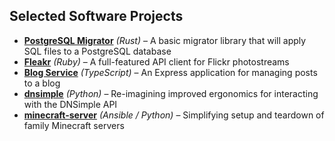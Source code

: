 ## Selected Software Projects

- **[PostgreSQL Migrator]** _(Rust)_ &ndash; A basic migrator library that will apply SQL files to a PostgreSQL database
- **[Fleakr]** _(Ruby)_ &ndash; A full-featured API client for Flickr photostreams
- **[Blog Service]** _(TypeScript)_ &ndash; An Express application for managing posts to a blog
- **[dnsimple]** _(Python)_ &ndash; Re-imagining improved ergonomics for interacting with the DNSimple API
- **[minecraft-server]** _(Ansible / Python)_ &ndash; Simplifying setup and teardown of family Minecraft servers

[PostgreSQL Migrator]: https://github.com/reagent/rust-migrator
[Fleakr]: https://github.com/reagent/fleakr
[Blog Service]: https://github.com/reagent/blog-service
[dnsimple]: https://github.com/vigetlabs/dnsimple
[minecraft-server]: (https://github.com/reagent/minecraft-server)

